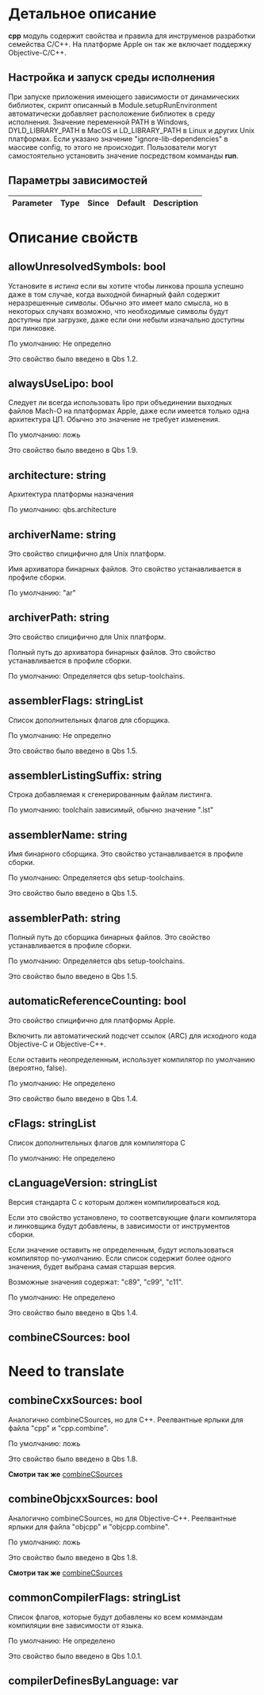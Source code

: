 # Детальное описание

**cpp** модуль содержит свойства и правила для инструменов разработки семейства С/С++. На платформе Apple он так же включает поддержку Objective-C/C++.

## Настройка и запуск среды исполнения

При запуске приложения имеющего зависимости от динамических библиотек, скрипт описанный в Module.setupRunEnvironment автоматически добавляет расположение библиотек в среду исполнения. Значение переменной PATH в Windows, DYLD_LIBRARY_PATH в MacOS и LD_LIBRARY_PATH в Linux и других Unix платформах. Если указано значение "ignore-lib-dependencies" в массиве config, то этого не происходит. Пользователи могут самостоятельно установить значение посредством комманды **run**.

## Параметры зависимостей

Parameter | Type | Since | Default | Description
----------|:----:|:-----:|:-------:|-----------:|

# Описание свойств

## allowUnresolvedSymbols: bool
Установите в *истина* если вы хотите чтобы линкова прошла успешно даже в том случае, когда выходной бинарный файл содержит неразрешенные символы. Обычно это имеет мало смысла, но в некоторых случаях возможно, что необходимые символы будут доступны при загрузке, даже если они небыли изначально доступны при линковке.

По умолчанию: Не определно

Это свойство было введено в Qbs 1.2.

## alwaysUseLipo: bool
Следует ли всегда использовать lipo при объединении выходных файлов Mach-O на платформах Apple, даже если имеется только одна архитектура ЦП. Обычно это значение не требует изменения.

По умолчанию: ложь

Это свойство было введено в Qbs 1.9.

## architecture: string
Архитектура платформы назначения

По умолчанию: qbs.architecture

## archiverName: string
Это свойство спицифично для Unix платформ.

Имя архиватора бинарных файлов. Это свойство устанавливается в профиле сборки.

По умолчанию: "ar"

## archiverPath: string
Это свойство спицифично для Unix платформ.

Полный путь до архиватора бинарных файлов. Это свойство устанавливается в профиле сборки.

По умолчанию: Определяется qbs setup-toolchains.

## assemblerFlags: stringList
Список дополнительных флагов для сборщика.

По умолчанию: Не определно

Это свойство было введено в Qbs 1.5.

## assemblerListingSuffix: string
Строка добавляемая к сгенерированным файлам листинга.

По умолчанию: toolchain зависимый, обычно значение ".lst"

## assemblerName: string
Имя бинарного сборщика. Это свойство устанавливается в профиле сборки.

По умолчанию: Определяется qbs setup-toolchains.

Это свойство было введено в Qbs 1.5.

## assemblerPath: string
Полный путь до сборщика бинарных файлов. Это свойство устанавливается в профиле сборки.

По умолчанию: Определяется qbs setup-toolchains.

Это свойство было введено в Qbs 1.5.

## automaticReferenceCounting: bool
Это свойство спицифично для платформы Apple.

Включить ли автоматический подсчет ссылок (ARC) для исходного кода Objective-C и Objective-C++.

Если оставить неопределенным, использует компилятор по умолчанию (вероятно, false).

По умолчанию: Не определено

Это свойство было введено в Qbs 1.4.

## cFlags: stringList
Список дополнительных флагов для компилятора С

По умолчанию: Не определено

## cLanguageVersion: stringList
Версия стандарта С с которым должен компилироваться код.

Если это свойство установлено, то соответсвующие флаги компилятора и линковщика будут добавлены, в зависимости от инструментов сборки.

Если значение оставить не определенным, будут использоваться компилятор по-умолчанию. Если список содержит более одного значения, будет выбрана самая старшая версия.

Возможные значения содержат: "c89", "c99", "c11".

По умолчанию: Не определено

Это свойство было введено в Qbs 1.4.

## combineCSources: bool
# Need to translate

## combineCxxSources: bool
Аналогично combineCSources, но для C++. Реелвантные ярлыки для файла "cpp" и "cpp.combine".

По умолчанию: ложь

Это свойство было введено в Qbs 1.8.

**Смотри так же** [combineCSources](./cppModule.md#combinecsources-bool)

## combineObjcxxSources: bool
Аналогично combineCSources, но для Objective-C++. Реелвантные ярлыки для файла "objcpp" и "objcpp.combine".

По умолчанию: ложь

Это свойство было введено в Qbs 1.8.

**Смотри так же** [combineCSources](./cppModule.md#combinecsources-bool)

## commonCompilerFlags: stringList
Список флагов, которые будут добавлены ко всем коммандам компиляции вне зависимости от языка.

По умолчанию: Не определено

Это свойство было введено в Qbs 1.0.1.

## compilerDefinesByLanguage: var
